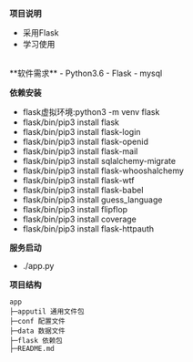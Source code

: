 **项目说明**
- 采用Flask
- 学习使用
<br>
**软件需求**
- Python3.6
- Flask
- mysql

**依赖安装**
- flask虚拟环境:python3 -m venv flask
- flask/bin/pip3 install flask
- flask/bin/pip3 install flask-login
- flask/bin/pip3 install flask-openid
- flask/bin/pip3 install flask-mail
- flask/bin/pip3 install sqlalchemy-migrate
- flask/bin/pip3 install flask-whooshalchemy
- flask/bin/pip3 install flask-wtf
- flask/bin/pip3 install flask-babel
- flask/bin/pip3 install guess_language
- flask/bin/pip3 install flipflop
- flask/bin/pip3 install coverage
- flask/bin/pip3 install flask-httpauth

**服务启动**
- ./app.py

**项目结构**
```
app
├─apputil 通用文件包
├─conf 配置文件
├─data 数据文件
├─flask 依赖包
├─README.md

```
